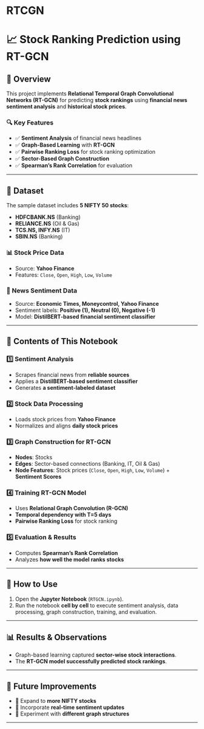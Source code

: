 # RTCGN
# **📈 Stock Ranking Prediction using RT-GCN**  

## **📌 Overview**  
This project implements **Relational Temporal Graph Convolutional Networks (RT-GCN)** for predicting **stock rankings** using **financial news sentiment analysis** and **historical stock prices**.  

### **🔍 Key Features**  
- ✅ **Sentiment Analysis** of financial news headlines  
- ✅ **Graph-Based Learning** with **RT-GCN**  
- ✅ **Pairwise Ranking Loss** for stock ranking optimization  
- ✅ **Sector-Based Graph Construction**  
- ✅ **Spearman’s Rank Correlation** for evaluation  

---

## **📂 Dataset**  
The sample dataset includes **5 NIFTY 50 stocks**:  
- **HDFCBANK.NS** (Banking)  
- **RELIANCE.NS** (Oil & Gas)  
- **TCS.NS, INFY.NS** (IT)  
- **SBIN.NS** (Banking)  

### **📊 Stock Price Data**  
- Source: **Yahoo Finance**  
- Features: `Close`, `Open`, `High`, `Low`, `Volume`  

### **📰 News Sentiment Data**  
- Source: **Economic Times, Moneycontrol, Yahoo Finance**  
- Sentiment labels: **Positive (1), Neutral (0), Negative (-1)**  
- Model: **DistilBERT-based financial sentiment classifier**  

---

## **📜 Contents of This Notebook**  

### **1️⃣ Sentiment Analysis**  
- Scrapes financial news from **reliable sources**  
- Applies a **DistilBERT-based sentiment classifier**  
- Generates **a sentiment-labeled dataset**  

### **2️⃣ Stock Data Processing**  
- Loads stock prices from **Yahoo Finance**  
- Normalizes and aligns **daily stock prices**  

### **3️⃣ Graph Construction for RT-GCN**  
- **Nodes**: Stocks  
- **Edges**: Sector-based connections (Banking, IT, Oil & Gas)  
- **Node Features**: Stock prices (`Close`, `Open`, `High`, `Low`, `Volume`) + **Sentiment Scores**  

### **4️⃣ Training RT-GCN Model**  
- Uses **Relational Graph Convolution (R-GCN)**  
- **Temporal dependency with T=5 days**  
- **Pairwise Ranking Loss** for stock ranking  

### **5️⃣ Evaluation & Results**  
- Computes **Spearman’s Rank Correlation**  
- Analyzes **how well the model ranks stocks**  

---

## **📌 How to Use**  
1. Open the **Jupyter Notebook** (`RTGCN.ipynb`).  
2. Run the notebook **cell by cell** to execute sentiment analysis, data processing, graph construction, training, and evaluation.  

---

## **📊 Results & Observations**  
- Graph-based learning captured **sector-wise stock interactions**.  
- The **RT-GCN model successfully predicted stock rankings**.  

---

## **📌 Future Improvements**  
- 🔹 Expand to **more NIFTY stocks**  
- 🔹 Incorporate **real-time sentiment updates**  
- 🔹 Experiment with **different graph structures**  

---
